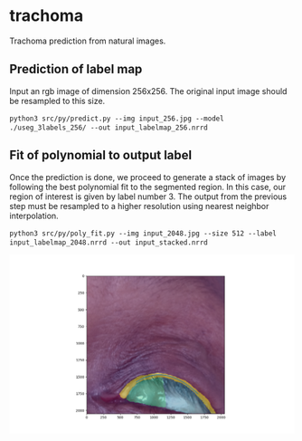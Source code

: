 # trachoma
Trachoma prediction from natural images.

## Prediction of label map

Input an rgb image of dimension 256x256. The original input image should be resampled to this size.


```
python3 src/py/predict.py --img input_256.jpg --model ./useg_3labels_256/ --out input_labelmap_256.nrrd
```

## Fit of polynomial to output label

Once the prediction is done, we proceed to generate a stack of images by following the best polynomial fit to the segmented region. 
In this case, our region of interest is given by label number 3. 
The output from the previous step must be resampled to a higher resolution using nearest neighbor interpolation.


```
python3 src/py/poly_fit.py --img input_2048.jpg --size 512 --label input_labelmap_2048.nrrd --out input_stacked.nrrd
```

![Poly fit](./doc/poly_fit.png)
